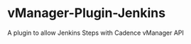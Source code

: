 vManager-Plugin-Jenkins
=======================

A plugin to allow Jenkins Steps with Cadence vManager API
